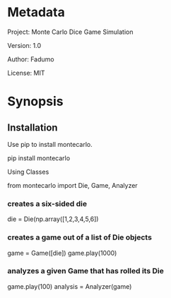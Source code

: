 # Metadata

Project: Monte Carlo Dice Game Simulation

Version: 1.0

Author: Fadumo 

License: MIT

# Synopsis
## Installation

Use pip to install montecarlo.

pip install montecarlo

Using Classes

from montecarlo import Die, Game, Analyzer


### creates a six-sided die 
die = Die(np.array([1,2,3,4,5,6])

### creates a game out of a list of Die objects
game = Game([die])
game.play(1000)

### analyzes a given Game that has rolled its Die
game.play(100)
analysis = Analyzer(game)
